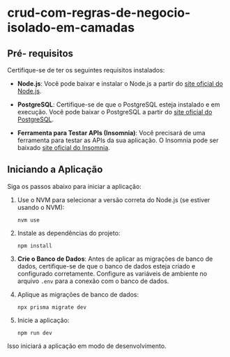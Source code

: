# crud-com-regras-de-negocio-isolado-em-camadas
## Pré- requisitos

Certifique-se de ter os seguintes requisitos instalados:

- **Node.js**: Você pode baixar e instalar o Node.js a partir do [site oficial do Node.js](https://nodejs.org/).

- **PostgreSQL**: Certifique-se de que o PostgreSQL esteja instalado e em execução. Você pode baixar o PostgreSQL a partir do [site oficial do PostgreSQL](https://www.postgresql.org/download/).

- **Ferramenta para Testar APIs (Insomnia)**: Você precisará de uma ferramenta para testar as APIs da sua aplicação. O Insomnia pode ser baixado [site oficial do Insomnia](https://insomnia.rest/download).

## Iniciando a Aplicação

Siga os passos abaixo para iniciar a aplicação:

1. Use o NVM para selecionar a versão correta do Node.js (se estiver usando o NVM):

    `nvm use`

2. Instale as dependências do projeto:
   
    `npm install`

3. **Crie o Banco de Dados**: Antes de aplicar as migrações de banco de dados, certifique-se de que o banco de dados esteja criado e configurado corretamente. Configure as variáveis de ambiente no arquivo `.env` para a conexão com o banco de dados.

4. Aplique as migrações de banco de dados:
   
    `npx prisma migrate dev`

5. Inicie a aplicação:
   
    `npm run dev`

Isso iniciará a aplicação em modo de desenvolvimento. 